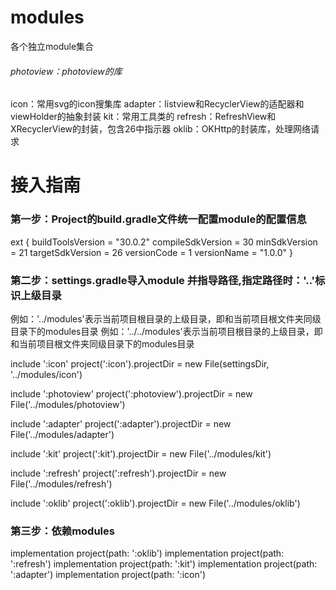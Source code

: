 # modules
各个独立module集合
###### photoview：photoview的库
icon：常用svg的icon搜集库
adapter：listview和RecyclerView的适配器和viewHolder的抽象封装
kit：常用工具类的
refresh：RefreshView和XRecyclerView的封装，包含26中指示器
oklib：OKHttp的封装库，处理网络请求

# 接入指南
### 第一步：Project的build.gradle文件统一配置module的配置信息
ext {
    buildToolsVersion = "30.0.2"
    compileSdkVersion = 30
    minSdkVersion = 21
    targetSdkVersion = 26
    versionCode = 1
    versionName = "1.0.0"
}

### 第二步：settings.gradle导入module 并指导路径,指定路径时：'..'标识上级目录
例如：'../modules'表示当前项目根目录的上级目录，即和当前项目根文件夹同级目录下的modules目录 
例如：'../../modules'表示当前项目根目录的上级目录，即和当前项目根文件夹同级目录下的modules目录

include ':icon'
project(':icon').projectDir =
        new File(settingsDir, '../modules/icon')

include ':photoview'
project(':photoview').projectDir =
        new File('../modules/photoview')

include ':adapter'
project(':adapter').projectDir =
        new File('../modules/adapter')

include ':kit'
project(':kit').projectDir =
        new File('../modules/kit')

include ':refresh'
project(':refresh').projectDir =
        new File('../modules/refresh')

include ':oklib'
project(':oklib').projectDir =
        new File('../modules/oklib')

### 第三步：依赖modules
implementation project(path: ':oklib')
implementation project(path: ':refresh')
implementation project(path: ':kit')
implementation project(path: ':adapter')
implementation project(path: ':icon')

